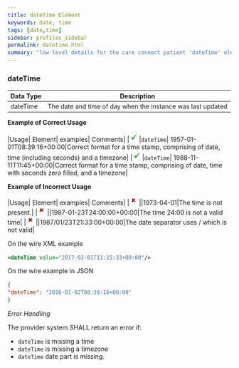 ```yaml
---
title: dateTime Element
keywords: date, time
tags: [date,time]
sidebar: profiles_sidebar
permalink: datetime.html
summary: "low level details for the care connect patient 'dateTime' element"
---
```


### dateTime ###

|Data Type|Description|
| ------------- | -------------|
|dateTime |The date and time of day when the instance was last updated|


**Example of Correct Usage**

|Usage| Element| examples| Comments|
|![Tick](images/tick.png)|`dateTime`| 1957-01-01T08:39:16+00:00|Correct format for a time stamp, comprising of date, time (including seconds) and a timezone|
|![Tick](images/tick.png)|`dateTime`| 1988-11-11T11:45+00:00|Correct format for a time stamp, comprising of date, time with seconds zero filled, and a timezone|

**Example of Incorrect Usage**

|Usage| Element| examples| Comments|
|![Cross](images/cross.png)||1973-04-01|The time is not present.|
|![Cross](images/cross.png)||1987-01-23T24:00:00+00:00|The time 24:00 is not a valid time|
|![Cross](images/cross.png)||1987/01/23T21:33:00+00:00|The date separator uses / which is not valid|


On the wire XML example

```xml
<dateTime value="2017-02-01T11:15:33+00:00"/>
```

On the wire example in JSON

```json
{
"dateTime": "2016-01-02T08:39:16+00:00"
}
```

*Error Handling*

The provider system SHALL return an error if:

- `dateTime` is missing a time
- `dateTime` is missing a timezone
- `dateTime` date part is missing.







